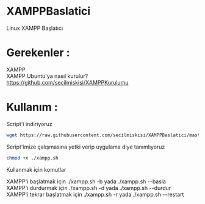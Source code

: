 # XAMPPBaslatici
Linux XAMPP Başlatıcı

# Gerekenler : 

XAMPP 
<br>
XAMPP Ubuntu'ya nasıl kurulur? <br>
https://github.com/secilmiskisi/XAMPPKurulumu

# Kullanım :

<p> Script'i indiriyoruz </p>

```sh 
wget https://raw.githubusercontent.com/secilmiskisi/XAMPPBaslatici/master/xampp.sh
```
<p> Script'imize çalışmasına yetki verip uygulama diye tanımlıyoruz </p>

```sh 
chmod +x ./xampp.sh
```

<p> Kullanmak için komutlar </p>

XAMPP'i başlatmak için ./xampp.sh -b yada ./xampp.sh --basla
<br>
XAMPP'i durdurmak için ./xampp.sh -d yada ./xampp.sh --durdur
<br>
XAMPP'i tekrar başlatmak için ./xampp.sh -r yada ./xampp.sh --restart
